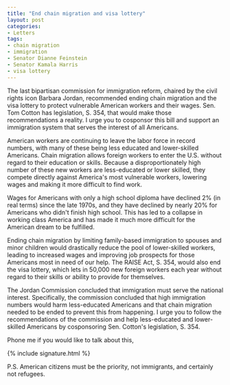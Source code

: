 ```yaml
---
title: "End chain migration and visa lottery"
layout: post
categories:
- Letters
tags:
- chain migration
- immigration
- Senator Dianne Feinstein
- Senator Kamala Harris
- visa lottery
---
```


The last bipartisan commission for immigration reform, chaired by the civil rights icon Barbara Jordan, recommended ending chain migration and the visa lottery to protect vulnerable American workers and their wages. Sen. Tom Cotton has legislation, S. 354, that would make those recommendations a reality. I urge you to cosponsor this bill and support an immigration system that serves the interest of all Americans.

American workers are continuing to leave the labor force in record numbers, with many of these being less educated and lower-skilled Americans. Chain migration allows foreign workers to enter the U.S. without regard to their education or skills. Because a disproportionately high number of these new workers are less-educated or lower skilled, they compete directly against America's most vulnerable workers, lowering wages and making it more difficult to find work.

Wages for Americans with only a high school diploma have declined 2% (in real terms) since the late 1970s, and they have declined by nearly 20% for Americans who didn't finish high school. This has led to a collapse in working class America and has made it much more difficult for the American dream to be fulfilled.

Ending chain migration by limiting family-based immigration to spouses and minor children would drastically reduce the pool of lower-skilled workers, leading to increased wages and improving job prospects for those Americans most in need of our help. The RAISE Act, S. 354, would also end the visa lottery, which lets in 50,000 new foreign workers each year without regard to their skills or ability to provide for themselves.

The Jordan Commission concluded that immigration must serve the national interest. Specifically, the commission concluded that high immigration numbers would harm less-educated Americans and that chain migration needed to be ended to prevent this from happening. I urge you to follow the recommendations of the commission and help less-educated and lower-skilled Americans by cosponsoring Sen. Cotton's legislation, S. 354.

Phone me if you would like to talk about this,

{% include signature.html %}

P.S. American citizens must be the priority, not immigrants, and certainly not refugees.
